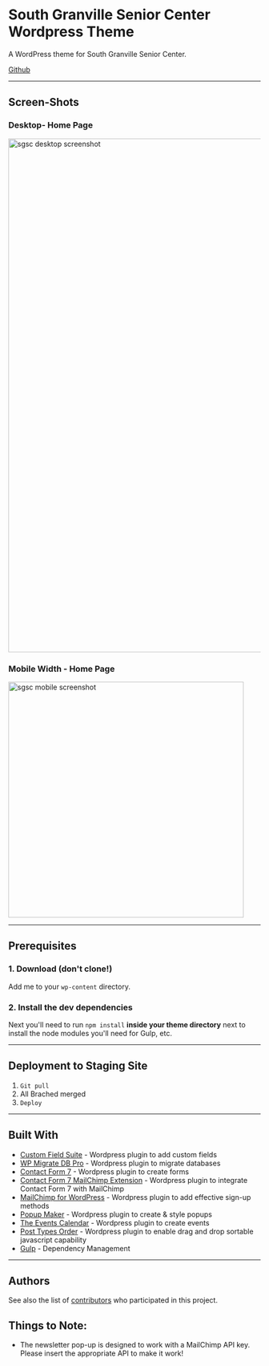 # South Granville Senior Center Wordpress Theme

A WordPress theme for South Granville Senior Center.

[Github](https://github.com/redacademy/granville-spring-2017)

---


## Screen-Shots

### Desktop- Home Page

<img src="assets/images/sgsc-desktop-screenshot.png" width="1024px" alt="sgsc desktop screenshot">

### Mobile Width - Home Page

<img src="assets/images/sgsc-mobile-screenshot.png" width="470px" alt="sgsc mobile screenshot">


---


## Prerequisites

### 1. Download (don't clone!)

Add me to your `wp-content` directory.

### 2. Install the dev dependencies

Next you'll need to run `npm install` **inside your theme directory** next to install the node modules you'll need for Gulp, etc.

---


## Deployment to Staging Site

  1. `Git pull`
  2. All Brached merged
  3. `Deploy`

---


## Built With

  - [Custom Field Suite](https://www.http://customfieldsuite.com/) - Wordpress plugin to add custom fields
  - [WP Migrate DB Pro](https://deliciousbrains.com/wp-migrate-db-pro/) - Wordpress plugin to migrate databases
  - [Contact Form 7](https://contactform7.com/) - Wordpress plugin to create forms
  - [Contact Form 7 MailChimp Extension](http://renzojohnson.com/contributions/contact-form-7-mailchimp-extension) - Wordpress plugin to integrate Contact Form 7 with MailChimp
  - [MailChimp for WordPress](https://mc4wp.com/#utm_source=wp-plugin&utm_medium=mailchimp-for-wp&utm_campaign=plugins-page) - Wordpress plugin to add effective sign-up methods
  - [Popup Maker](https://wppopupmaker.com/?utm_capmaign=PluginInfo&utm_source=plugin-header&utm_medium=plugin-uri) - Wordpress plugin to create & style popups
  - [The Events Calendar](https://wordpress.org/plugins/the-events-calendar/) - Wordpress plugin to create events
  - [Post Types Order](https://wordpress.org/plugins/post-types-order/) - Wordpress plugin to enable drag and drop sortable javascript capability
  - [Gulp](https://http://gulpjs.com/) - Dependency Management

--- 


## Authors

See also the list of [contributors](https://github.com/redacademy/granville-spring-2017/graphs/contributors/) who participated in this project.

## Things to Note:
  - The newsletter pop-up is designed to work with a MailChimp API key.  Please insert the appropriate API to make it work!
